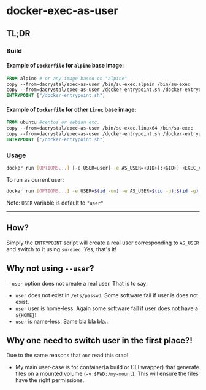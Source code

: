 # docker-exec-as-user

## TL;DR
### Build
#### Example of `Dockerfile` for `alpine` base image:
```Dockerfile
FROM alpine # or any image based on "alpine"
copy --from=dacrystal/exec-as-user /bin/su-exec.alpain /bin/su-exec
copy --from=dacrystal/exec-as-user /docker-entrypoint.sh /docker-entrypoint.sh
ENTRYPOINT ["/docker-entrypoint.sh"]
```

#### Example of `Dockerfile` for other `Linux` base image:
```Dockerfile
FROM ubuntu #centos or debian etc..
copy --from=dacrystal/exec-as-user /bin/su-exec.linux64 /bin/su-exec
copy --from=dacrystal/exec-as-user /docker-entrypoint.sh /docker-entrypoint.sh
ENTRYPOINT ["/docker-entrypoint.sh"]
```


### Usage 

```sh
docker run [OPTIONS...] [-e USER=user] -e AS_USER=<UID>[:<GID>] <EXEC_AS_USER_BASE_IMAGE> [CMD...]
```

To run as current user:
```sh
docker run [OPTIONS...] -e USER=$(id -un) -e AS_USER=$(id -u):$(id -g) <EXEC_AS_USER_BASE_IMAGE> [CMD...]
```

Note: `USER` variable is default to `"user"`

----

## How?
Simply the `ENTRYPOINT` script will create a real user corresponding to `AS_USER` and switch to it using `su-exec`. Yes, that's it!

## Why not using `--user`?

`--user` option does not create a real user. That is to say:
- `user` does not exist in `/ets/passwd`. Some software fail if user is does not exist.
- `user` user is home-less. Again some software fail if user does not have a `${HOME}`!
- `user` is name-less. Same bla bla bla...


## Why one need to switch user in the first place?!
Due to the same reasons that `one` read this crap! 

- My main user-case is for container(a build or CLI wrapper) that generate files on a mounted volume (`-v $PWD:/my-mount`). This will ensure the files have the right permissions. 
